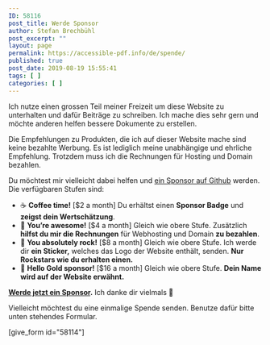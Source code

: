 ```yaml
---
ID: 58116
post_title: Werde Sponsor
author: Stefan Brechbühl
post_excerpt: ""
layout: page
permalink: https://accessible-pdf.info/de/spende/
published: true
post_date: 2019-08-19 15:55:41
tags: [ ]
categories: [ ]
---
```

Ich nutze einen grossen Teil meiner Freizeit um diese Website zu unterhalten und dafür Beiträge zu schreiben. Ich mache dies sehr gern und möchte anderen helfen bessere Dokumente zu erstellen.

Die Empfehlungen zu Produkten, die ich auf dieser Website mache sind keine bezahlte Werbung. Es ist lediglich meine unabhängige und ehrliche  Empfehlung. Trotzdem muss ich die Rechnungen für Hosting und Domain bezahlen.

Du möchtest mir vielleicht dabei helfen und [ein Sponsor auf Github](https://github.com/sponsors/pixelstrolch) werden. Die verfügbaren Stufen sind:

- ☕️ **Coffee time!** [$2 a month] 
Du erhältst einen **Sponsor Badge** und **zeigst dein Wertschätzung**.
- 🙌 **You’re awesome!** [$4 a month] 
Gleich wie obere Stufe. Zusätzlich **hilfst du mir die Rechnungen** für Webhosting und Domain **zu bezahlen**.
- 🚀 **You absolutely rock!** [$8 a month] 
Gleich wie obere Stufe. Ich werde dir **ein Sticker,** welches das Logo der Website enthält, senden. **Nur Rockstars wie du erhalten einen.**
- 🏅 **Hello Gold sponsor!** [$16 a month] 
Gleich wie obere Stufe. **Dein Name wird auf der Website erwähnt.**

**[Werde jetzt ein Sponsor](https://github.com/sponsors/pixelstrolch).** Ich danke dir vielmals 💚

Vielleicht möchtest du eine einmalige Spende senden. Benutze dafür bitte unten stehendes Formular.

[give_form id="58114"]